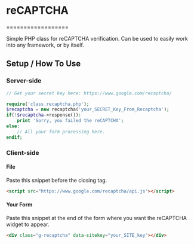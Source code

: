 # reCAPTCHA
==================

Simple PHP class for reCAPTCHA verification.  Can be used to easily work into any framework, or by itself.

## Setup / How To Use

### Server-side
```php
// Get your secret key here: https://www.google.com/recaptcha/

require('class.recaptcha.php');
$recaptcha = new recaptcha('your_SECRET_Key_From_Recaptcha');		
if(!$recaptcha->response()):
	print 'Sorry, you failed the reCAPTCHA';
else:
	// All your form processing here.
endif;
```

### Client-side
#### File
Paste this snippet before the closing </head> tag.
```html
<script src="https://www.google.com/recaptcha/api.js"></script>
```
#### Your Form
Paste this snippet at the end of the form where you want the reCAPTCHA widget to appear.
```html
<div class="g-recaptcha" data-sitekey="your_SITE_key"></div>
```

